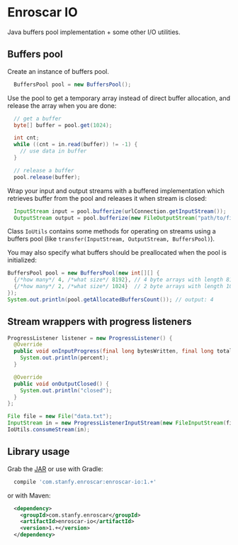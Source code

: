 Enroscar IO
===========
Java buffers pool implementation + some other I/O utilities.

Buffers pool
------------

Create an instance of buffers pool.
  ```java
    BuffersPool pool = new BuffersPool();
  ```

Use the pool to get a temporary array instead of direct buffer allocation, and release the array when you are done:
  ```java
    // get a buffer
    byte[] buffer = pool.get(1024);

    int cnt;
    while ((cnt = in.read(buffer)) != -1) {
      // use data in buffer
    }

    // release a buffer
    pool.release(buffer);
  ```

Wrap your input and output streams with a buffered implementation which retrieves buffer from the pool and releases it
when stream is closed:
  ```java
    InputStream input = pool.bufferize(urlConnection.getInputStream());
    OutputStream output = pool.bufferize(new FileOutputStream("path/to/file"));
  ```

Class `IoUtils` contains some methods for operating on streams using a buffers pool
(like `transfer(InputStream, OutputStream, BuffersPool)`).

You may also specify what buffers should be preallocated when the pool is initialized:
```java
BuffersPool pool = new BuffersPool(new int[][] {
  {/*how many*/ 4, /*what size*/ 8192}, // 4 byte arrays with length 8192
  {/*how many*/ 2, /*what size*/ 1024}  // 2 byte arrays with length 1024
});
System.out.println(pool.getAllocatedBuffersCount()); // output: 4
```


Stream wrappers with progress listeners
---------------------------------------

```java
ProgressListener listener = new ProgressListener() {
  @Override
  public void onInputProgress(final long bytesWritten, final long totalCount, final float percent) {
    System.out.println(percent);
  }

  @Override
  public void onOutputClosed() {
    System.out.println("closed");
  }
};

File file = new File("data.txt");
InputStream in = new ProgressListenerInputStream(new FileInputStream(file), listener, file.length());
IoUtils.consumeStream(in);
```

Library usage
-------------

Grab the [JAR](http://repository.sonatype.org/service/local/artifact/maven/redirect?r=central-proxy&g=com.stanfy.enroscar&a=enroscar-io&v=LATEST&e=jar)
or use with Gradle:
```groovy
  compile 'com.stanfy.enroscar:enroscar-io:1.+'
```
or with Maven:
```xml
  <dependency>
    <groupId>com.stanfy.enroscar</groupId>
    <artifactId>enroscar-io</artifactId>
    <version>1.+</version>
  </dependency>
```
